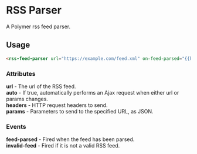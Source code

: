 # RSS Parser

A Polymer rss feed parser.

## Usage

```html
<rss-feed-parser url="https://example.com/feed.xml" on-feed-parsed="{{handleResponse}}"></rss-feed-parser>
```

### Attributes

**url** - The url of the RSS feed.<br>
**auto** - If true, automatically performs an Ajax request when either url or params changes.<br>
**headers** - HTTP request headers to send.<br>
**params** - Parameters to send to the specified URL, as JSON.

### Events

**feed-parsed** - Fired when the feed has been parsed.<br>
**invalid-feed** - Fired if it is not a valid RSS feed.
